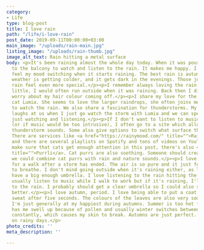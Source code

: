 ```yaml
---
category:
- Life
type: blog-post
title: I love rain
path: "/life/i-love-rain"
post_date: 2019-09-11T00:00:00+03:00
main_image: "/uploads/rain-main.jpg"
listing_image: "/uploads/rain-thumb.jpg"
image_alt_text: Rain hitting a metal surface
body: <p>It's been raining almost the whole day today. When it was pouring, I ran
  to the balcony to watch and listen to the rain. It makes me happy. I can always
  feel my mood switching when it starts raining. The best rain is autumn rain, the
  weather is getting colder, and it gets dark in the evenings. Those just make the
  rain feel even more special.</p><p>I remember always loving the rain. When I was
  little, I would often run outside when it was raining. Back then I didn't have to
  worry about my hair colour coming off.</p><p>I share my love for the rain with my
  cat Lumia. She seems to love the larger raindrops, she often joins me on our balcony
  to watch the rain. We also share a fascination for thunderstorms. My fiancé often
  laughs at us when I just go watch the storm with Lumia and we can spend a long time
  just watching and listening.</p><p>If I don't want to listen to music while I work
  (or if music would be too intrusive), I often go to a site which allows me to play
  thunderstorm sounds. Some also give options to switch what surface the rain is hitting.
  There are services like <a href="https://rainymood.com/" title="">Rainy Mood</a>,
  and there are several playlists on Spotify and tons of videos on YouTube. And to
  make sure that cats get enough attention in this post, there's also <a href="https://purrli.com/"
  title="">Purrli</a>. Cat purrs are also soothing. Someone should create a site where
  we could combine cat purrs with rain and nature sounds.</p><p>I love going outside
  for a walk after a storm has ended. The air is so pure and it just feels amazing
  to breathe. I don't mind going outside when it's raining either, as long I just
  have a big enough umbrella. I love listening to the rain hitting the umbrella. I
  usually listen to music while I walk to work but if it's raining, I'll just listen
  to the rain. I probably should get a clear umbrella so I could also see the rain
  better.</p><p>I love autumn, period. I love being able to put a coat on and not
  sweat after five seconds. The colours of the leaves are also very soothing for me.
  I'm just generally at my happiest during autumns. Summer is too hot for me, spring
  has me swell up because of pollen and usually winter switches between +5 and -5
  constantly, which causes my skin to break. Autumns are just perfect. Especially
  on rainy days.</p>
photo_credits: ''
meta_description: ''

---
```

